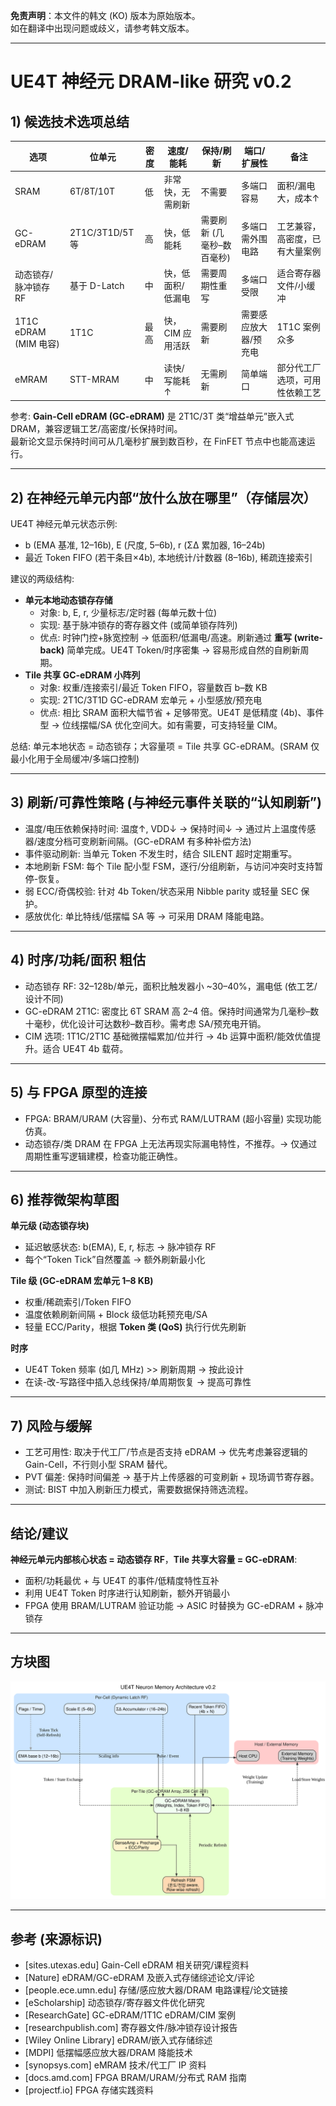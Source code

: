 **免责声明**：本文件的韩文 (KO) 版本为原始版本。  
如在翻译中出现问题或歧义，请参考韩文版本。

---


# UE4T 神经元 DRAM-like 研究 v0.2

## 1) 候选技术选项总结
| 选项 | 位单元 | 密度 | 速度/能耗 | 保持/刷新 | 端口/扩展性 | 备注 |
|---|---|---|---|---|---|---|
| SRAM | 6T/8T/10T | 低 | 非常快，无需刷新 | 不需要 | 多端口容易 | 面积/漏电大，成本↑ |
| GC-eDRAM | 2T1C/3T1D/5T 等 | 高 | 快，低能耗 | 需要刷新 (几毫秒–数百毫秒) | 多端口需外围电路 | 工艺兼容，高密度，已有大量案例 |
| 动态锁存/脉冲锁存 RF | 基于 D-Latch | 中 | 快，低面积/低漏电 | 需要周期性重写 | 多端口受限 | 适合寄存器文件/小缓冲 |
| 1T1C eDRAM (MIM 电容) | 1T1C | 最高 | 快，CIM 应用活跃 | 需要刷新 | 需要感应放大器/预充电 | 1T1C 案例众多 |
| eMRAM | STT-MRAM | 中 | 读快/写能耗↑ | 无需刷新 | 简单端口 | 部分代工厂选项，可用性依赖工艺 |

参考: **Gain-Cell eDRAM (GC-eDRAM)** 是 2T1C/3T 类“增益单元”嵌入式 DRAM，兼容逻辑工艺/高密度/长保持时间。  
最新论文显示保持时间可从几毫秒扩展到数百秒，在 FinFET 节点中也能高速运行。

---

## 2) 在神经元单元内部“放什么放在哪里”（存储层次）

UE4T 神经元单元状态示例:
- b (EMA 基准, 12–16b), E (尺度, 5–6b), r (ΣΔ 累加器, 16–24b)  
- 最近 Token FIFO (若干条目×4b), 本地统计/计数器 (8–16b), 稀疏连接索引  

建议的两级结构:
- **单元本地动态锁存存储**
  - 对象: b, E, r, 少量标志/定时器 (每单元数十位)  
  - 实现: 基于脉冲锁存的寄存器文件 (或简单锁存阵列)  
  - 优点: 时钟门控+脉宽控制 → 低面积/低漏电/高速。刷新通过 **重写 (write-back)** 简单完成。UE4T Token/时序密集 → 容易形成自然的自刷新周期。  
- **Tile 共享 GC-eDRAM 小阵列**
  - 对象: 权重/连接索引/最近 Token FIFO，容量数百 b–数 KB  
  - 实现: 2T1C/3T1D GC-eDRAM 宏单元 + 小型感放/预充电  
  - 优点: 相比 SRAM 面积大幅节省 + 足够带宽。UE4T 是低精度 (4b)、事件型 → 位线摆幅/SA 优化空间大。如有需要，可支持轻量 CIM。  

总结: 单元本地状态 = 动态锁存；大容量项 = Tile 共享 GC-eDRAM。(SRAM 仅最小化用于全局缓冲/多端口控制)

---

## 3) 刷新/可靠性策略 (与神经元事件关联的“认知刷新”)

- 温度/电压依赖保持时间: 温度↑, VDD↓ → 保持时间↓ → 通过片上温度传感器/速度分档可变刷新间隔。(GC-eDRAM 有多种补偿方法)  
- 事件驱动刷新: 当单元 Token 不发生时，结合 SILENT 超时定期重写。  
- 本地刷新 FSM: 每个 Tile 配小型 FSM，逐行/分组刷新，与访问冲突时支持暂停-恢复。  
- 弱 ECC/奇偶校验: 针对 4b Token/状态采用 Nibble parity 或轻量 SEC 保护。  
- 感放优化: 单比特线/低摆幅 SA 等 → 可采用 DRAM 降能电路。  

---

## 4) 时序/功耗/面积 粗估

- 动态锁存 RF: 32–128b/单元，面积比触发器小 ~30–40%，漏电低 (依工艺/设计不同)  
- GC-eDRAM 2T1C: 密度比 6T SRAM 高 2–4 倍。保持时间通常为几毫秒–数十毫秒，优化设计可达数秒–数百秒。需考虑 SA/预充电开销。  
- CIM 选项: 1T1C/2T1C 基础微摆幅累加/位并行 → 4b 运算中面积/能效优值提升。适合 UE4T 4b 载荷。  

---

## 5) 与 FPGA 原型的连接

- FPGA: BRAM/URAM (大容量)、分布式 RAM/LUTRAM (超小容量) 实现功能仿真。  
- 动态锁存/类 DRAM 在 FPGA 上无法再现实际漏电特性，不推荐。→ 仅通过周期性重写逻辑建模，检查功能正确性。  

---

## 6) 推荐微架构草图

**单元级 (动态锁存块)**
- 延迟敏感状态: b(EMA), E, r, 标志 → 脉冲锁存 RF  
- 每个“Token Tick”自然覆盖 → 额外刷新最小化  

**Tile 级 (GC-eDRAM 宏单元 1–8 KB)**
- 权重/稀疏索引/Token FIFO  
- 温度依赖刷新间隔 + Block 级低功耗预充电/SA  
- 轻量 ECC/Parity，根据 **Token 类 (QoS)** 执行行优先刷新  

**时序**
- UE4T Token 频率 (如几 MHz) >> 刷新周期 → 按此设计  
- 在读-改-写路径中插入总线保持/单周期恢复 → 提高可靠性  

---

## 7) 风险与缓解

- 工艺可用性: 取决于代工厂/节点是否支持 eDRAM → 优先考虑兼容逻辑的 Gain-Cell，不行则小型 SRAM 替代。  
- PVT 偏差: 保持时间偏差 → 基于片上传感器的可变刷新 + 现场调节寄存器。  
- 测试: BIST 中加入刷新压力模式，需要数据保持筛选流程。  

---

## 结论/建议

**神经元单元内部核心状态 = 动态锁存 RF**，**Tile 共享大容量 = GC-eDRAM**:  
- 面积/功耗最优 + 与 UE4T 的事件/低精度特性互补  
- 利用 UE4T Token 时序进行认知刷新，额外开销最小  
- FPGA 使用 BRAM/LUTRAM 验证功能 → ASIC 时替换为 GC-eDRAM + 脉冲锁存

---

## 方块图

![**UE4T 神经元内存架构 v0.2**](diagrams/neuron_mem_arch_v0.2.svg)

---

## 参考 (来源标识)

- [sites.utexas.edu] Gain-Cell eDRAM 相关研究/课程资料  
- [Nature] eDRAM/GC-eDRAM 及嵌入式存储综述论文/评论  
- [people.ece.umn.edu] 存储/感应放大器/DRAM 电路课程/论文链接  
- [eScholarship] 动态锁存/寄存器文件优化研究  
- [ResearchGate] GC-eDRAM/1T1C eDRAM/CIM 案例  
- [researchpublish.com] 寄存器文件/脉冲锁存设计报告  
- [Wiley Online Library] eDRAM/嵌入式存储综述  
- [MDPI] 低摆幅感应放大器/DRAM 降能技术  
- [synopsys.com] eMRAM 技术/代工厂 IP 资料  
- [docs.amd.com] FPGA BRAM/URAM/分布式 RAM 指南  
- [projectf.io] FPGA 存储实践资料
